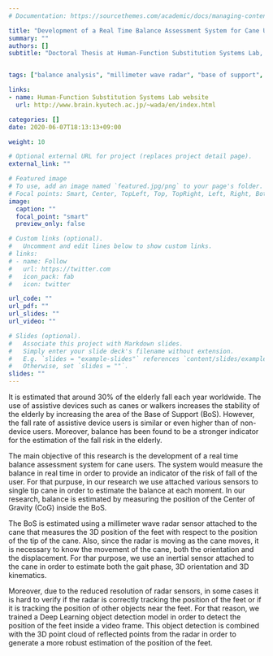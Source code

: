 ```yaml
---
# Documentation: https://sourcethemes.com/academic/docs/managing-content/

title: "Development of a Real Time Balance Assessment System for Cane Users"
summary: ""
authors: []
subtitle: "Doctoral Thesis at Human-Function Substitution Systems Lab, Kyushu Institute of Technology (Japan)"


tags: ["balance analysis", "millimeter wave radar", "base of support", "assistive devices", "cane","inertial sensor","deep learning", "edge computing", "object detection", "inertial sensor"]

links:
- name: Human-Function Substitution Systems Lab website
  url: http://www.brain.kyutech.ac.jp/~wada/en/index.html

categories: []
date: 2020-06-07T18:13:13+09:00

weight: 10

# Optional external URL for project (replaces project detail page).
external_link: ""

# Featured image
# To use, add an image named `featured.jpg/png` to your page's folder.
# Focal points: Smart, Center, TopLeft, Top, TopRight, Left, Right, BottomLeft, Bottom, BottomRight.
image:
  caption: ""
  focal_point: "smart"
  preview_only: false

# Custom links (optional).
#   Uncomment and edit lines below to show custom links.
# links:
# - name: Follow
#   url: https://twitter.com
#   icon_pack: fab
#   icon: twitter

url_code: ""
url_pdf: ""
url_slides: ""
url_video: ""

# Slides (optional).
#   Associate this project with Markdown slides.
#   Simply enter your slide deck's filename without extension.
#   E.g. `slides = "example-slides"` references `content/slides/example-slides.md`.
#   Otherwise, set `slides = ""`.
slides: ""
---
```


It is estimated that around 30% of the elderly fall each year worldwide. The use of assistive devices such as canes or walkers increases the stability of the elderly by increasing the area of the Base of Support (BoS). However, the fall rate of assistive device users is similar or even higher than of non-device users. Moreover, balance has been found to be a stronger indicator for the estimation of the fall risk in the elderly.

The main objective of this research is the development of a real time balance assessment system for cane users. The system would measure the balance in real time in order to provide an indicator of the risk of fall of the user. For that purpuse, in our research we use attached various sensors to single tip cane in order to estimate the balance at each moment. In our research, balance is estimated by measuring the position of the Center of Gravity (CoG) inside the BoS. 

The BoS is estimated using a millimeter wave radar sensor attached to the cane that measures the 3D position of the feet with respect to the position of the tip of the cane. Also, since the radar is moving as the cane moves, it is necessary to know the movement of the cane, both the orientation and the displacement. For thar purpose, we use an inertial sensor attached to the cane in order to estimate both the gait phase, 3D orientation and 3D kinematics.

Moreover, due to the reduced resolution of radar sensors, in some cases it is hard to verify if the radar is correctly tracking the position of the feet or if it is tracking the position of other objects near the feet. For that reason, we trained a Deep Learning object detection model in order to detect the position of the feet inside a video frame. This object detection is combined with the 3D point cloud of reflected points from the radar in order to generate a more robust estimation of the position of the feet.
